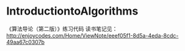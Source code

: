IntroductiontoAlgorithms
========================

《算法导论（第二版）》练习代码
读书笔记见：http://enjoycodes.com/Home/ViewNote/eeef05f1-8d5a-4eda-8cdc-49aa67c0307b